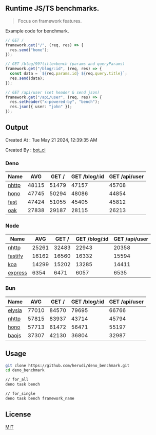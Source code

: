## Runtime JS/TS benchmarks.

> Focus on framework features.

Example code for benchmark.
```ts
// GET /
framework.get("/", (req, res) => {
  res.send("home");
});

// GET /blog/99?title=bench (params and queryParams)
framework.get("/blog/:id", (req, res) => {
  const data = `${req.params.id} ${req.query.title}`;
  res.send(data);
});

// GET /api/user (set header & send json)
framework.get("/api/user", (req, res) => {
  res.setHeader("x-powered-by", "bench");
  res.json({ user: "john" });
});
```

## Output
Created At : Tue May 21 2024, 12:39:35 AM

Created By : [bot_ci](https://github.com/herudi/deno_benchmarks/commits?author=github-actions%5Bbot%5D)


### Deno
|Name|AVG|GET /|GET /blog/:id|GET /api/user|
|----|----|----|----|----|
|[nhttp](https://github.com/nhttp/nhttp)|48115|51479|47157|45708|
|[hono](https://github.com/honojs/hono)|47745|50294|48086|44854|
|[fast](https://github.com/danteissaias/fast)|47424|51055|45405|45812|
|[oak](https://github.com/oakserver/oak)|27838|29187|28115|26213|
  


### Node
|Name|AVG|GET /|GET /blog/:id|GET /api/user|
|----|----|----|----|----|
|[nhttp](https://github.com/nhttp/nhttp)|25261|32483|22943|20358|
|[fastify](https://github.com/fastify/fastify)|16162|16560|16332|15594|
|[koa](https://github.com/koajs/koa)|14299|15202|13285|14411|
|[express](https://github.com/expressjs/express)|6354|6471|6057|6535|
  


### Bun
|Name|AVG|GET /|GET /blog/:id|GET /api/user|
|----|----|----|----|----|
|[elysia](https://github.com/elysiajs/elysia)|77010|84570|79695|66766|
|[nhttp](https://github.com/nhttp/nhttp)|57815|83937|43714|45794|
|[hono](https://github.com/honojs/hono)|57713|61472|56471|55197|
|[baojs](https://github.com/mattreid1/baojs)|37307|42130|36804|32987|
  



## Usage

```bash
git clone https://github.com/herudi/deno_benchmark.git
cd deno_benchmark

// for_all
deno task bench

// for_single
deno task bench framework_name
```

## License

[MIT](LICENSE)

